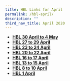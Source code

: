 ```yaml
---
title: HBL Links for April
permalink: /hbl-april/
description: ""
third_nav_title: April 2020
---
```

<ul>
<li><a href="/hbl-30-april-to-4-may/" target="_blank" rel="noopener"><strong>HBL 30 April to 4 May</strong></a></li>
<li><a href="/hbl-27-to-29-april/" target="_blank" rel="noopener"><strong>HBL 27 to 29 April</strong></a></li>
<li><a href="/hbl-23-to-24-april/" target="_blank" rel="noopener"><strong>HBL 23 to 24 April</strong></a></li>
<li><a href="/hbl-20-to-22-april/" target="_blank" rel="noopener"><strong>HBL 20 to 22 April</strong></a></li>
<li><a href="/hbl-16-to-17-april/" target="_blank" rel="noopener"><strong>HBL 16 to 17 April</strong></a></li>
<li><a href="/hbl-13-to-15-april/" target="_blank" rel="noopener"><strong>HBL 13 to 15 April</strong></a></li>
<li><a href="/hbl-8-to-10-april/" target="_blank" rel="noopener"><strong>HBL 8 to 10 April</strong></a></li>
<li><a href="/hbl/" target="_blank" rel="noopener"><strong>HBL 1 April</strong></a></li>
</ul>